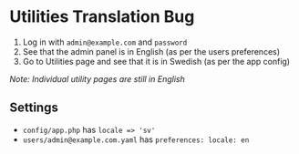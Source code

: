 # Utilities Translation Bug

1. Log in with `admin@example.com` and `password`
2. See that the admin panel is in English (as per the users preferences)
3. Go to Utilities page and see that it is in Swedish (as per the app config)

*Note: Individual utility pages are still in English*

## Settings

- `config/app.php` has `locale => 'sv'`
- `users/admin@example.com.yaml` has `preferences: locale: en`
